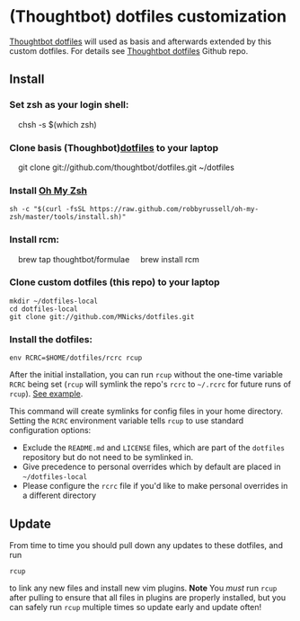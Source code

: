 



(Thoughtbot) dotfiles customization
====================================
[Thoughtbot dotfiles](https://github.com/thoughtbot/dotfiles) will used as basis and afterwards extended by this custom
dotfiles. For details see [Thoughtbot dotfiles](https://github.com/thoughtbot/dotfiles) Github repo.

Install
------------

### Set zsh as your login shell:

     chsh -s $(which zsh)
     
### Clone basis (Thoughbot)[dotfiles](https://github.com/thoughtbot/dotfiles) to your laptop

     git clone git://github.com/thoughtbot/dotfiles.git ~/dotfiles

### Install [Oh My Zsh](https://github.com/robbyrussell/oh-my-zsh)

    sh -c "$(curl -fsSL https://raw.github.com/robbyrussell/oh-my-zsh/master/tools/install.sh)"

### Install rcm:

     brew tap thoughtbot/formulae
     brew install rcm

### Clone custom dotfiles (this repo) to your laptop

    mkdir ~/dotfiles-local
    cd dotfiles-local
    git clone git://github.com/MNicks/dotfiles.git

### Install the dotfiles:

    env RCRC=$HOME/dotfiles/rcrc rcup

After the initial installation, you can run `rcup` without the one-time variable
`RCRC` being set (`rcup` will symlink the repo's `rcrc` to `~/.rcrc` for future
runs of `rcup`). [See
example](https://github.com/thoughtbot/dotfiles/blob/master/rcrc).

This command will create symlinks for config files in your home directory.
Setting the `RCRC` environment variable tells `rcup` to use standard
configuration options:

* Exclude the `README.md` and `LICENSE` files, which are part of
  the `dotfiles` repository but do not need to be symlinked in.
* Give precedence to personal overrides which by default are placed in
  `~/dotfiles-local`
* Please configure the `rcrc` file if you'd like to make personal
  overrides in a different directory
  
Update
------

From time to time you should pull down any updates to these dotfiles, and run

    rcup

to link any new files and install new vim plugins. **Note** You _must_ run
`rcup` after pulling to ensure that all files in plugins are properly installed,
but you can safely run `rcup` multiple times so update early and update often!
